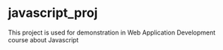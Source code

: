 # javascript_proj
This project is used for demonstration in Web Application Development course about Javascript
